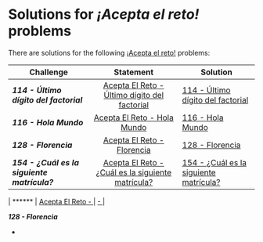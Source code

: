 # **Solutions for *¡Acepta el reto!* problems**
There are solutions for the following [¡Acepta el reto!](https://www.aceptaelreto.com/) problems:


| Challenge | Statement | Solution |
| ------------------ |:-----------------------:| ------------------|
| ***114 - Último dígito del factorial*** | [Acepta El Reto - Último dígito del factorial](https://www.aceptaelreto.com/problem/statement.php?id=114) | [114 - Último dígito del factorial](https://github.com/Raaaaac/competitive-programming/blob/master/114%20-%20%C3%9Altimo%20d%C3%ADgito%20del%20factorial.cpp) |
| ***116 - Hola Mundo*** | [Acepta El Reto - Hola Mundo](https://www.aceptaelreto.com/problem/statement.php?id=116) | [116 - Hola Mundo](https://github.com/Raaaaac/competitive-programming/blob/master/116_HolaMundo.cpp) |
| ***128 - Florencia*** | [Acepta El Reto - Florencia](https://www.aceptaelreto.com/problem/statement.php?id=128) | [ 128 - Florencia ](https://github.com/Raaaaac/competitive-programming/blob/master/128_Florencia.cpp) |
| ***154 - ¿Cuál es la siguiente matrícula?*** | [Acepta El Reto - ¿Cuál es la siguiente matrícula?](https://www.aceptaelreto.com/problem/statement.php?id=154) | [154 - ¿Cuál es la siguiente matrícula?](https://github.com/Raaaaac/competitive-programming/blob/master/154_Cu%C3%A1lEsLaSiguienteMatr%C3%ADcula.cpp) |

| ****** | [Acepta El Reto - ]() | [ - ]() |


***128 - Florencia***

- []()
